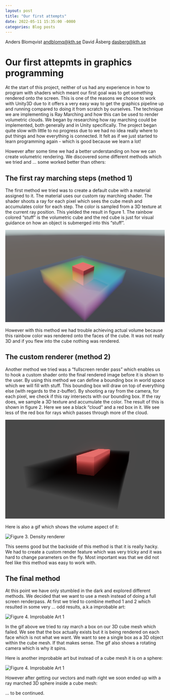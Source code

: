 ```yaml
---
layout: post
title: "Our first attempts"
date: 2022-05-11 15:35:00 -0000
categories: Blog posts
---
```

Anders Blomqvist andblomq@kth.se 
David Åsberg dasberg@kth.se 

# Our first attepmts in graphics programming

At the start of this project, neither of us had any experience in how to program
with shaders which meant our first goal was to get something rendered onto the screen.
This is one of the reasons we choose to work with Unity3D due to it offers a very easy way to get the graphics pipeline up and running compared to doing it from scratch by ourselves. The technique we are implementing is Ray Marching and how this can be used to render volumetric clouds. We began by researching how ray marching could be implemented, both generally and in Unity specifically. The project began quite slow with little to no progress due to we had no idea really where to put things and how everything is connected. It felt as if we just started to learn programming again - which is good because we learn a lot!

However after some time we had a better understanding on how we can create volumetric rendering. We discovered some different methods which we tried and … some worked better than others: 

## The first ray marching steps (method 1)
The first method we tried was to create a default cube with a material assigned to it. The material uses our custom ray marching shader. The shader shoots a ray for each pixel which sees the cube mesh and accumulates color for each step. The color is sampled from a 3D texture at the current ray position. This yielded the result in figure 1. The rainbow colored “stuff” is the volumetric cube and the red cube is just for visual guidance on how an object is submerged into this “stuff”.

![Figure 1. First ray marching test](../screenshots/first-raymarch-sample.PNG)

However with this method we had trouble achieving actual volume because this rainbow color was rendered onto the faces of the cube. It was not really 3D and if you flew into the cube nothing was rendered.

## The custom renderer (method 2)

Another method we tried was a “fullscreen render pass” which enables us to hook a custom shader onto the final rendered image before it is shown to the user. By using this method we can define a bounding box in world space which we will fill with stuff. This bounding box will draw on top of everything else (with regards to the z-buffer). By shooting a ray from the camera, for each pixel, we check if this ray intersects with our bounding box. If the ray does, we sample a 3D texture and accumulate the color. The result of this is shown in figure 2. Here we see a black “cloud” and a red box in it. We see less of the red box for rays which passes through more of the cloud.

![Figure 2. First density test](../screenshots/first-density-test.PNG)

Here is also a gif which shows the volume aspect of it:

![Figure 3. Density renderer](../screenshots/density-render.gif)

This seems good but the backside of this method is that it is really hacky. We had to create a custom render feature which was very tricky and it was hard to change parameters on the fly. Most important was that we did not feel like this method was easy to work with.

## The final method

At this point we have only stumbled in the dark and explored different methods. We decided that we want to use a mesh instead of doing a full screen renderpass. At first we tried to combine method 1 and 2 which resulted in some very … odd results, a.k.a improbable art:

![Figure 4. Improbable Art 1](../screenshots/improbable-art-1.gif)

In the gif above we tried to ray march a box on our 3D cube mesh which failed. We see that the box actually exists but it is being rendered on each face which is not what we want. We want to see a single box as a 3D object within the cube mesh. If that makes sense. The gif also shows a rotating camera which is why it spins.

Here is another improbable art but instead of a cube mesh it is on a sphere:

![Figure 4. Improbable Art 1](../screenshots/improbable-art-2.gif)

However after getting our vectors and math right we soon ended up with a ray marched 3D sphere inside a cube mesh:

… to be continued.

